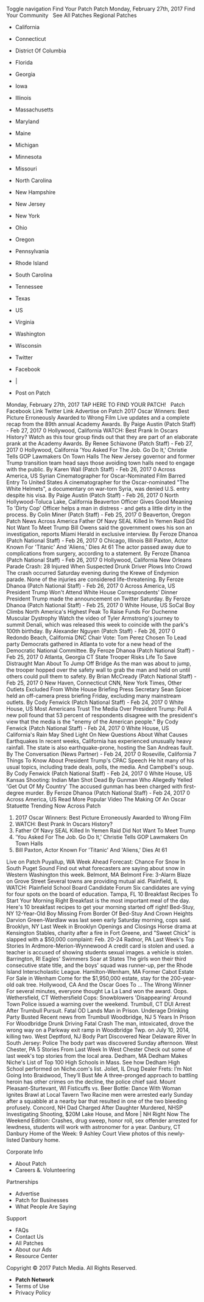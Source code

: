 Toggle navigation Find Your Patch Patch Monday, February 27th, 2017 Find Your Community   See All Patches Regional Patches

*   California
*   Connecticut
*   District Of Columbia
*   Florida
*   Georgia
*   Iowa
*   Illinois
*   Massachusetts
*   Maryland
*   Maine
*   Michigan
*   Minnesota
*   Missouri
*   North Carolina
*   New Hampshire
*   New Jersey
*   New York
*   Ohio
*   Oregon
*   Pennsylvania
*   Rhode Island
*   South Carolina
*   Tennessee
*   Texas
*   US
*   Virginia
*   Washington
*   Wisconsin

*   Twitter
*   Facebook
*   |
*   Post on Patch

Monday, February 27th, 2017 TAP HERE TO FIND YOUR PATCH!   Patch Facebook Link Twitter Link Advertise on Patch 2017 Oscar Winners: Best Picture Erroneously Awarded to Wrong Film Live updates and a complete recap from the 89th annual Academy Awards. By Paige Austin (Patch Staff) - Feb 27, 2017 0 Hollywood, California WATCH: Best Prank In Oscars History? Watch as this tour group finds out that they are part of an elaborate prank at the Academy Awards. By Renee Schiavone (Patch Staff) - Feb 27, 2017 0 Hollywood, California 'You Asked For The Job. Go Do It,' Christie Tells GOP Lawmakers On Town Halls The New Jersey governor and former Trump transition team head says those avoiding town halls need to engage with the public. By Karen Wall (Patch Staff) - Feb 26, 2017 0 Across America, US Syrian Cinematographer​ for Oscar-Nominated Film Barred Entry To United States A cinematographer for the Oscar-nominated "The White Helmets",​ a documentary on war-torn Syria, was denied U.S. entry despite his visa. By Paige Austin (Patch Staff) - Feb 26, 2017 0 North Hollywood-Toluca Lake, California Beaverton Officer Gives Good Meaning To 'Dirty Cop' Officer helps a man in distress - and gets a little dirty in the process. By Colin Miner (Patch Staff) - Feb 25, 2017 0 Beaverton, Oregon Patch News Across America Father Of Navy SEAL Killed In Yemen Raid Did Not Want To Meet Trump Bill Owens said the government owes his son an investigation, reports Miami Herald in exclusive interview. By Feroze Dhanoa (Patch National Staff) - Feb 26, 2017 0 Chicago, Illinois Bill Paxton, Actor Known For 'Titanic' And 'Aliens,' Dies At 61 The actor passed away due to complications from surgery, according to a statement. By Feroze Dhanoa (Patch National Staff) - Feb 26, 2017 0 Hollywood, California New Orleans Parade Crash: 28 Injured When Suspected Drunk Driver Plows Into Crowd The crash occurred Saturday evening during the Krewe of Endymion parade. None of the injuries are considered life-threatening. By Feroze Dhanoa (Patch National Staff) - Feb 26, 2017 0 Across America, US President Trump Won't Attend White House Correspondents' Dinner President Trump made the announcement on Twitter Saturday. By Feroze Dhanoa (Patch National Staff) - Feb 25, 2017 0 White House, US SoCal Boy Climbs North America's Highest Peak To Raise Funds For Duchenne Muscular Dystrophy Watch the video of Tyler Armstrong's journey to summit Denali, which was released this week to coincide with the park's 100th birthday. By Alexander Nguyen (Patch Staff) - Feb 26, 2017 0 Redondo Beach, California DNC Chair Vote: Tom Perez Chosen To Lead party Democrats gathered in Atlanta to vote for a new head of the Democratic National Committee. By Feroze Dhanoa (Patch National Staff) - Feb 25, 2017 0 Atlanta, Georgia CT State Trooper Risks Life To Save Distraught Man About To Jump Off Bridge As the man was about to jump, the trooper hopped over the safety wall to grab the man and held on until others could pull them to safety. By Brian McCready (Patch National Staff) - Feb 25, 2017 0 New Haven, Connecticut CNN, New York Times, Other Outlets Excluded From White House Briefing Press Secretary Sean Spicer held an off-camera press briefing Friday, excluding many mainstream outlets. By Cody Fenwick (Patch National Staff) - Feb 24, 2017 0 White House, US Most Americans Trust The Media Over President Trump: Poll A new poll found that 53 percent of respondents disagree with the president's view that the media is the "enemy of the American people." By Cody Fenwick (Patch National Staff) - Feb 24, 2017 0 White House, US California's Rain May Shed Light On New Questions About What Causes Earthquakes In recent weeks, California has experienced unusually heavy rainfall. The state is also earthquake-prone, hosting the San Andreas fault. By The Conversation (News Partner) - Feb 24, 2017 0 Roseville, California 7 Things To Know About President Trump's CPAC Speech He hit many of his usual topics, including trade deals, polls, the media. And Campbell's soup. By Cody Fenwick (Patch National Staff) - Feb 24, 2017 0 White House, US Kansas Shooting: Indian Man Shot Dead By Gunman Who Allegedly Yelled 'Get Out Of My Country' The accused gunman has been charged with first-degree murder. By Feroze Dhanoa (Patch National Staff) - Feb 24, 2017 0 Across America, US Read More Popular Video The Making Of An Oscar Statuette Trending Now Across Patch

1.  2017 Oscar Winners: Best Picture Erroneously Awarded to Wrong Film
2.  WATCH: Best Prank In Oscars History?
3.  Father Of Navy SEAL Killed In Yemen Raid Did Not Want To Meet Trump
4.  'You Asked For The Job. Go Do It,' Christie Tells GOP Lawmakers On Town Halls
5.  Bill Paxton, Actor Known For 'Titanic' And 'Aliens,' Dies At 61

Live on Patch Puyallup, WA Week Ahead Forecast: Chance For Snow In South Puget Sound Find out what forecasters are saying about snow in Western Washington this week. Belmont, MA Belmont Fire: 3-Alarm Blaze on Grove Street Several towns are providing mutual aid. Plainfield, IL WATCH: Plainfield School Board Candidate Forum Six candidates are vying for four spots on the board of education. Tampa, FL 10 Breakfast Recipes To Start Your Morning Right Breakfast is the most important meal of the day. Here's 10 breakfast recipes to get your morning started off right! Bed-Stuy, NY 12-Year-Old Boy Missing From Border Of Bed-Stuy And Crown Heights Darvion Green-Wardlaw was last seen early Saturday morning, cops said. Brooklyn, NY Last Week in Brooklyn Openings and Closings Horse drama at Kensington Stables, charity after a fire in Fort Greene, and "Sweet Chick" is slapped with a $50,000 complaint: Feb. 20-24 Radnor, PA Last Week's Top Stories In Ardmore-Merion-Wynnewood A credit card is stolen and used. a teacher is accused of showing students sexual images. a vehicle is stolen. Barrington, RI Eagles' Swimmers Soar at States The girls won their third consecutive state title, and the boys' squad was runner-up, per the Rhode Island Interscholastic League. Hamilton-Wenham, MA Former Cabot Estate For Sale in Wenham Come for the $1,950,000 estate, stay for the 200-year-old oak tree. Hollywood, CA And the Oscar Goes To ... The Wrong Winner For several minutes, everyone thought La La Land won the award. Oops. Wethersfield, CT Wethersfield Cops: Snowblowers 'Disappearing' Around Town Police issued a warning over the weekend. Trumbull, CT DUI Arrest After Trumbull Pursuit. Fatal OD Lands Man in Prison. Underage Drinking Party Busted Recent news from Trumbull Woodbridge, NJ 5 Years In Prison For Woodbridge Drunk Driving Fatal Crash The man, intoxicated, drove the wrong way on a Parkway exit ramp in Woodbridge Twp. on July 10, 2014, killing two. West Deptford, NJ Body Part Discovered Near Delaware River In South Jersey: Police The body part was discovered Sunday afternoon. West Chester, PA 5 Stories From Last Week In West Chester Check out some of last week's top stories from the local area. Dedham, MA Dedham Makes Niche's List of Top 100 High Schools in Mass. See how Dedham High School performed on Niche.com's list. Joliet, IL Drug Dealer Frets: I’m Not Going Into Braidwood, They’ll Bust Me A three-pronged approach to battling heroin has other crimes on the decline, the police chief said. Mount Pleasant-Sturtevant, WI Fisticuffs vs. Beer Bottle: Dance With Woman Ignites Brawl at Local Tavern Two Racine men were arrested early Sunday after a squabble at a nearby bar that resulted in one of the two bleeding profusely. Concord, NH Dad Charged After Daughter Murdered, NHSP Investigating Shooting, $20M Lake House, and More | NH Right Now The Weekend Edition: Crashes, drug sweep, honor roll, sex offender arrested for lewdness, students will work with astronomer for a year. Danbury, CT Danbury Home of the Week: 9 Ashley Court View photos of this newly-listed Danbury home.

Corporate Info

*   About Patch
*   Careers &. Volunteering

Partnerships

*   Advertise
*   Patch for Businesses
*   What People Are Saying

Support

*   FAQs
*   Contact Us
*   All Patches
*   About our Ads
*   Resource Center

Copyright © 2017 Patch Media. All Rights Reserved.

*   **Patch Network**
*   Terms of Use
*   Privacy Policy